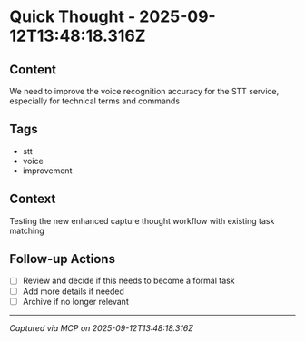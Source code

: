 # Quick Thought - 2025-09-12T13:48:18.316Z

## Content
We need to improve the voice recognition accuracy for the STT service, especially for technical terms and commands

## Tags
- stt
- voice
- improvement

## Context
Testing the new enhanced capture thought workflow with existing task matching

## Follow-up Actions
- [ ] Review and decide if this needs to become a formal task
- [ ] Add more details if needed
- [ ] Archive if no longer relevant

---
*Captured via MCP on 2025-09-12T13:48:18.316Z*